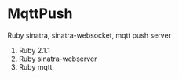MqttPush
========

Ruby sinatra, sinatra-websocket, mqtt push server
1. Ruby 2.1.1
2. Ruby sinatra-webserver
3. Ruby mqtt
